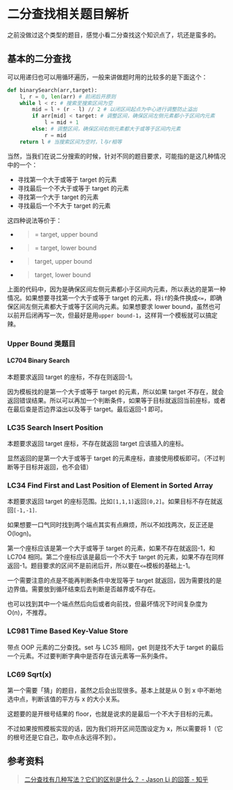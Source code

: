 # 二分查找相关题目解析

之前没做过这个类型的题目，感觉小看二分查找这个知识点了，坑还是蛮多的。

## 基本的二分查找

可以用递归也可以用循环遍历，一般来讲做题时用的比较多的是下面这个：

```python
def binarySearch(arr,target):
    l, r = 0, len(arr) # 前闭后开原则
    while l < r: # 搜索至搜索区间为空
        mid = l + (r - l) // 2 # 以闭区间起点为中心进行调整防止溢出
        if arr[mid] < target: # 调整区间，确保区间左侧元素都小于区间内元素
            l = mid + 1
        else: # 调整区间，确保区间右侧元素都大于或等于区间内元素
            r = mid
    return l # 当搜索区间为空时，l与r相等
```

当然，当我们在说二分搜索的时候，针对不同的题目要求，可能指的是这几种情况中的一个：

- 寻找第一个大于或等于 target 的元素
- 寻找最后一个不大于或等于 target 的元素
- 寻找第一个大于 target 的元素
- 寻找最后一个不大于 target 的元素

这四种说法等价于：

- > = target, upper bound
- > = target, lower bound
- > target, upper bound
- > target, lower bound

上面的代码中，因为是确保区间左侧元素都小于区间内元素，所以表达的是第一种情况。如果想要寻找第一个大于或等于 target 的元素，将`if`的条件换成`<=`，即确保区间左侧元素都大于或等于区间内元素。如果想要求 lower bound，虽然也可以前开后闭再写一次，但最好是用`upper bound-1`，这样背一个模板就可以搞定辣。

### Upper Bound 类题目

#### LC704 Binary Search

本题要求返回 target 的座标，不存在则返回-1。

因为模板找的是第一个大于或等于 target 的元素，所以如果 target 不存在，就会返回错误结果。所以可以再加一个判断条件，如果等于目标就返回当前座标，或者在最后查是否边界溢出以及等于 target。最后返回-1 即可。

### LC35 Search Insert Position

本题要求返回 target 座标，不存在就返回 target 应该插入的座标。

显然返回的是第一个大于或等于 target 的元素座标，直接使用模板即可。（不过判断等于目标并返回，也不会错）

### LC34 Find First and Last Position of Element in Sorted Array

本题要求返回 target 的座标范围。比如`[1,1,1]`返回`[0,2]`。如果目标不存在就返回`[-1,-1]`.

如果想要一口气同时找到两个端点其实有点麻烦，所以不如找两次，反正还是 O(logn)。

第一个座标应该是第一个大于或等于 target 的元素，如果不存在就返回-1，和 LC704 相同。第二个座标应该是最后一个不大于 target 的元素，如果不存在同样返回-1。题目要求的区间不是前闭后开，所以要在`<=`模板的基础上-1。

一个需要注意的点是不能再判断条件中发现等于 target 就返回，因为需要找的是边界值。需要放到循环结束后去判断是否越界或不存在。

也可以找到其中一个端点然后向后或者向前找，但最坏情况下时间复杂度为 O(n)，不推荐。

### LC981 Time Based Key-Value Store

带点 OOP 元素的二分查找。set 与 LC35 相同，get 则是找不大于 target 的最后一个元素。不过要判断字典中是否存在该元素等一系列条件。

### LC69 Sqrt(x)

第一个需要「猜」的题目，虽然之后会出现很多。基本上就是从 0 到 x 中不断地选中点，判断该值的平方与 x 的大小关系。

这题要的是开根号结果的 floor，也就是说求的是最后一个不大于目标的元素。

不过如果按照模板实现的话，因为我们将开区间范围设定为 x，所以需要将 1（它的根号还是它自己，取中点永远得不到）。

## 参考资料

> [二分查找有几种写法？它们的区别是什么？ - Jason Li 的回答 - 知乎](https://www.zhihu.com/question/36132386/answer/530313852)
